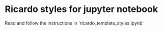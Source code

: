 # Ricardo styles for jupyter notebook

Read and follow the instructions in 'ricardo_template_styles.ipynb'



